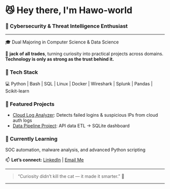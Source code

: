# 😼 Hey there, I'm Hawo-world

### 🧠  Cybersecurity & Threat Intelligence Enthusiast  

---

🎓 Dual Majoring in Computer Science & Data Science 

👾 **jack of all trades**, turning curiosity into practical projects across domains. 
**Technology is only as strong as the trust behind it.**

### 🧰 Tech Stack
💻 Python | Bash | SQL | Linux | Docker | Wireshark | Splunk | Pandas | Scikit-learn  

### 🚀 Featured Projects
-  [Cloud Log Analyzer](https://github.com/Hawo-world/cloud-log-analyzer): Detects failed logins & suspicious IPs from cloud auth logs   
-  [Data Pipeline Project](https://github.com/Hawo-world/cloud-data-pipeline): API data ETL → SQLite dashboard  

### 🌱 Currently Learning
SOC automation, malware analysis, and advanced Python scripting  

📫 **Let’s connect:** [LinkedIn](www.linkedin.com/in/haw0) | [Email Me](hawo_world@protonmail.com) 
 

---

> “Curiosity didn’t kill the cat — it made it smarter.” 🐾  

---
